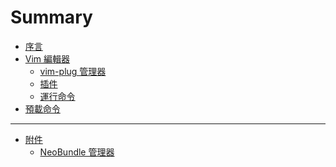 Summary
=======


* [序言](/README.md)
* [Vim 編輯器](/content/vim/README.md)
  * [vim-plug 管理器](/content/vim/manager_vim_plug.md)
  * [插件](/content/vim/vim_plugin.md)
  * [運行命令](/content/vim/vim_runcom.md)
* [預載命令](/content/envtree_bin.md)


---


* [附件](/appendix/README.md)
  * [NeoBundle 管理器](/content/vim/manager_neobundle.md)

